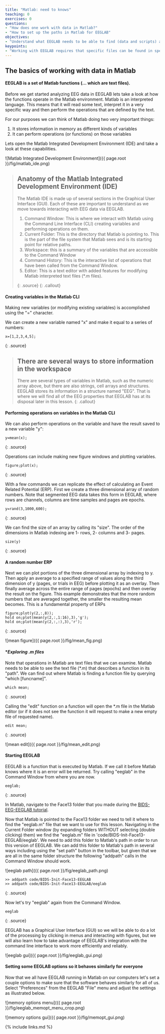 ```yaml
---
title: "Matlab: need to knows"
teaching: 0
exercises: 0
questions:
- "How does one work with data in Matlab?"
- "How to set up the paths in Matlab for EEGLAB"
objectives:
- "Understand what EEGLAB needs to be able to find (data and scripts) and how to tell it where to find them."
keypoints:
- "Working with EEGLAB requires that specific files can be found in specific locations"
---
```


## The basics of working with data in Matlab

#### **EEGLAB is a set of Matlab functions (... which are text files).**

Before we get started analyzing EEG data in EEGLAB lets take a look at how the functions operate in the Matlab environment. Matlab is an interpreted language. This means that it will read some text, interpret it in a very specific way and then perform the operations that are defined by the text.

For our purposes we can think of Matlab doing two very important things:
1. It stores information in memory as different kinds of variables
2. It can perform operations (or functions) on those variables

Lets open the Matlab Integrated Development Environment (IDE) and take a look at these capabilities.

![Matlab Integrated Development Environment]({{ page.root }}/fig/matlab_ide.png)

> ## Anatomy of the Matlab Integrated Development Environment (IDE)
> The Matlab IDE is made up of several sections in the Graphical User Interface (GUI). Each of these are important to understand as we move towards interacting with EEG data via EEGLAB.
> 1. Command Window: This is where we interact with Matlab using the Command Line Interface (CLI) creating variables and performing operations on them.
> 2. Current Folder: This is the directory that Matlab is pointing to. This is the part of the file system that Matlab sees and is its starting point for relative paths.
> 3. Workspace: this is a summary of the variables that are accessible to the Command Window
> 4. Command History: This is the interactive list of operations that have been called from the Command Window.
> 5. Editor: This is a text editor with added features for modifying Matlab interpreted text files (*.m files). 
>
> {: .source}
{: .callout}

#### **Creating variables in the Matlab CLI**
Making new variables (or modifying existing variables) is accomplished using the "=" character.

We can create a new variable named "x" and make it equal to a series of numbers:
~~~
x=[1,2,3,4,5];
~~~
{: .source}

> ## There are several ways to store information in the workspace
>There are several types of variables in Matlab, such as the numeric array above, but there are also strings, cell arrays and structures. EEGLAB stores its information in a structure named "EEG". That is where we will find all of the EEG properties that EEGLAB has at its disposal later in this lesson.
{: .callout}

#### **Performing operations on variables in the Matlab CLI**

We can also perform operations on the variable and have the result saved to a new variable "y":
~~~
y=mean(x);
~~~
{: .source}

Operations can include making new figure windows and plotting variables.
~~~
figure;plot(x);
~~~
{: .source}

With a few commands we can replicate the effect of calculating an Event Related Potential (ERP).
First we create a three dimensional array of random numbers. Note that segmented EEG data takes this form in EEGLAB, where rows are channels, columns are time samples and pages are epochs.
~~~
y=rand(3,1000,600);
~~~
{: .source}

We can find the size of an array by calling its "size". The order of the dimensions in Matlab indexing are 1- rows, 2- columns and 3- pages.
~~~
size(y)
~~~
{: .source}


#### **A random number ERP**

Next we can plot portions of the three dimensional array by indexing to y.
Then apply an average to a specified range of values along the third dimension of y (pages, or trials in EEG) before plotting it as an overlay.
Then finally average across the entire range of pages (epochs) and then overlay the result on the figure.
This example demonstrates that the more random numbers that are averaged together, the smaller the resulting mean becomes. This is a fundamental property of ERPs
~~~
figure;plot(y(2,:,8));
hold on;plot(mean(y(2,:,1:16),3),'g');
hold on;plot(mean(y(2,:,:),3),'r');
~~~
{: .source}

![mean figure]({{ page.root }}/fig/mean_fig.png)

#### **Exploring *.m files**

Note that operations in Matlab are text files that we can examine. Matlab needs to be able to see the text file (*.m) that describes a function in its "path". We can find out where Matlab is finding a function file by querying "which [funcname]". 
~~~
which mean;
~~~
{: .source}

Calling the "edit" function on a function will open the *.m file in the Matlab editor (or if it does not see the function it will request to make a new empty file of requested name).
~~~
edit mean;
~~~
{: .source}

![mean edit]({{ page.root }}/fig/mean_edit.png)

#### **Starting EEGLAB**

EEGLAB is a function that is executed by Matlab. If we call it before Matlab knows where it is an error will be returned. Try calling "eeglab" in the Command Window from where you are now.
~~~
eeglab;
~~~
{: .source}

In Matlab, navigate to the Face13 folder that you made during the [BIDS-EEG-EEGLAB tutorial](https://bucanl.github.io/SDC-BIDS-EEG-EEGLAB/).

Now that Matlab is pointed to the Face13 folder we need to tell it where to find the "eeglab.m" file that we want to use for this lesson. Navigating in the Current Folder window (by expanding folders WITHOUT selecting (double clicking) them) we find the "eeglab.m" file in 'code/BIDS-Init-Face13-EEGLAB/eeglab'. We need to add this folder to Matlab's path in order to run this version of EEGLAB. We can add this folder to Matlab's path in several ways including using the "set path" button in the toolbar, but given that we are all in the same folder structure the following "addpath" calls in the Command Window should work. 

![eeglab path]({{ page.root }}/fig/eeglab_path.png)

~~~
>> addpath code/BIDS-Init-Face13-EEGLAB
>> addpath code/BIDS-Init-Face13-EEGLAB/eeglab
~~~
{: .source}

Now let's try "eeglab" again from the Command Window.
~~~
eeglab
~~~
{: .source}

EEGLAB has a Graphical User Interface (GUI) so we will be able to do a lot of the processing by clicking in menus and interacting with figures, but we will also learn how to take advantage of EEGLAB's integration with the command line interface to work more efficiently and reliably.

![eeglab gui]({{ page.root }}/fig/eeglab_gui.png)

#### **Setting some EEGLAB options so it behaves similarly for everyone**

Now that we all have EEGLAB running in Matlab on our computers let's set a couple options to make sure that the software behaves similarly for all of us. Select "Preferences" from the EEGLAB "File" menu and adjust the settings as illustrated below.

![memory options menu]({{ page.root }}/fig/eeglab_memopt_menu_crop.png)

![memory options gui]({{ page.root }}/fig/memopt_gui.png)

{% include links.md %}

